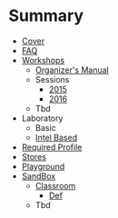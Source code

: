 # Summary

* [Cover](README.md)
* [FAQ](Faq.md)
* [Workshops](documentation/Workshops.md)
   * [Organizer's Manual](OrganizersManual.md)
   * Sessions
       * [2015](documentation/Sessions2015.md)
       * [2016](documentation/Sessions2016.md)
   * Tbd
* Laboratory
   * Basic
   * [Intel Based](documentation/LaboratoryIntelBased.md)
* [Required Profile](RequiredProfile.md)
* [Stores](Stores.md)
* [Playground](Playground.md)
* [SandBox](Sandbox.md)
   * [Classroom](Classroom.md)
       * [Def](documentation/Def.md)
   * Tbd

